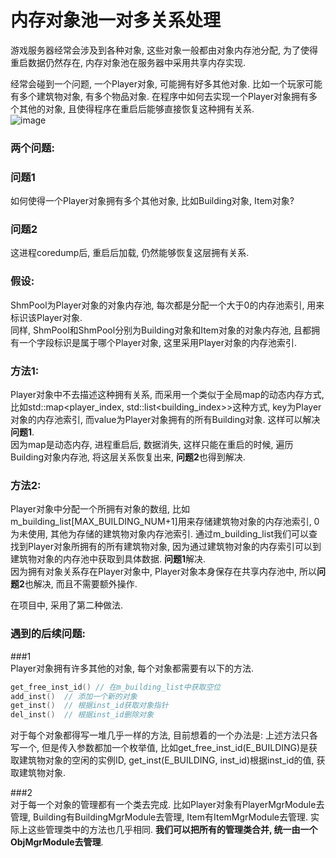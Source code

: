 # 内存对象池一对多关系处理   

游戏服务器经常会涉及到各种对象, 这些对象一般都由对象内存池分配, 为了使得重启数据仍然存在, 内存对象池在服务器中采用共享内存实现.  

经常会碰到一个问题, 一个Player对象, 可能拥有好多其他对象. 比如一个玩家可能有多个建筑物对象, 有多个物品对象. 在程序中如何去实现一个Player对象拥有多个其他的对象, 且使得程序在重启后能够直接恢复这种拥有关系.  
![image](https://github.com/zfengzhen/Blog/blob/master/img/one_obj_has_many_other_obj.jpg)   

### 两个问题:  
### **问题1**   
如何使得一个Player对象拥有多个其他对象, 比如Building对象, Item对象?   
### **问题2**
这进程coredump后, 重启后加载, 仍然能够恢复这层拥有关系.

### 假设:  
ShmPool<Player>为Player对象的对象内存池, 每次都是分配一个大于0的内存池索引, 用来标识该Player对象.  
同样, ShmPool<Building>和ShmPool<Item>分别为Building对象和Item对象的对象内存池, 且都拥有一个字段标识是属于哪个Player对象, 这里采用Player对象的内存池索引.  

### 方法1:  
Player对象中不去描述这种拥有关系, 而采用一个类似于全局map的动态内存方式, 比如std::map<player_index, std::list<building_index>>这种方式, key为Player对象的内存池索引, 而value为Player对象拥有的所有Building对象. 这样可以解决**问题1**.  
因为map是动态内存, 进程重启后, 数据消失, 这样只能在重启的时候, 遍历Building对象内存池, 将这层关系恢复出来, **问题2**也得到解决.  

### 方法2:  
Player对象中分配一个所拥有对象的数组, 比如m_building_list[MAX_BUILDING_NUM+1]用来存储建筑物对象的内存池索引, 0为未使用, 其他为存储的建筑物对象内存池索引. 通过m_building_list我们可以查找到Player对象所拥有的所有建筑物对象, 因为通过建筑物对象的内存索引可以到建筑物对象的内存池中获取到具体数据. **问题1**解决.  
因为拥有对象关系存在Player对象中, Player对象本身保存在共享内存池中, 所以**问题2**也解决, 而且不需要额外操作.  

在项目中, 采用了第二种做法. 

### 遇到的后续问题:   
###1  
Player对象拥有许多其他的对象, 每个对象都需要有以下的方法.

```c      
get_free_inst_id() // 在m_building_list中获取空位
add_inst()  // 添加一个新的对象
get_inst()  // 根据inst_id获取对象指针
del_inst()  // 根据inst_id删除对象
```	
	
对于每个对象都得写一堆几乎一样的方法, 目前想着的一个办法是: 上述方法只各写一个, 但是传入参数都加一个枚举值, 比如get_free_inst_id(E_BUILDING)是获取建筑物对象的空闲的实例ID, get_inst(E_BUILDING, inst_id)根据inst_id的值, 获取建筑物对象.  

###2  
对于每一个对象的管理都有一个类去完成. 比如Player对象有PlayerMgrModule去管理, Building有BuildingMgrModule去管理, Item有ItemMgrModule去管理. 实际上这些管理类中的方法也几乎相同. **我们可以把所有的管理类合并, 统一由一个ObjMgrModule去管理**.
   


